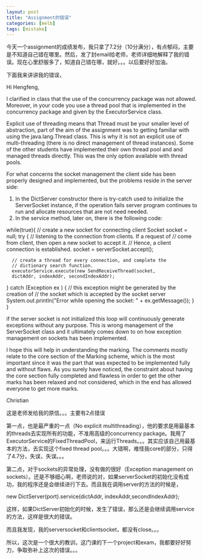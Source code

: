 ```yaml
---
layout: post
title: "Assignment的错误"
categories: [melb] 
tags: [mistake]
---
```


今天一个assignment的成绩发布，我只拿了7.2分（10分满分），有点郁闷，主要是不知道自己错在哪里。然后，发了封email给老师，老师详细地解释了我的错误。现在心里舒服多了，知道自己错在哪，就好。。。以后要好好加油。

下面我来讲讲我的错误，

Hi Hengfeng,

I clarified in class that the use of the concurrency package was not
allowed. Moreover, in your code you use a thread pool that is implemented
in the concurrency package and given by the ExecutorService class.

Explicit use of threading means that Thread must be your smaller level of
abstraction, part of the aim of the assignment was to getting familiar
with using the java.lang.Thread class. This is why it is not an explicit
use of multi-threading (there is no direct management of thread
instances). Some of the other students have implemented their own thread
pool and and managed threads directly. This was the only option available
with thread pools.

For what concerns the socket management the client side has been properly
designed and implemented, but the problems reside in the server side:
1. In the DictServer constructor there is try-catch used to initialize the
ServerSocket instance, if the operation fails server program continues to
run and allocate resources that are not need needed.
2. In the service method, later on, there is the following code:

while(true){
  // create a new socket for connecting client
  Socket socket = null;
  try {
      // listening to the connection from clients. If a request of
      // come from client, then open a new socket to accept it.
      // Hence, a client connection is established.
      socket = serverSocket.accept();
 
      // create a thread for every connection, and complete the
      // dictionary search function.
      executorService.execute(new SendReceiveThread(socket,
      dictAddr, indexAddr, secondIndexAddr);
  } catch (Exception ex ) {
      // this exception might be generated by the creation of
      // the socket which is accepted by the socket server
      System.out.println("Error while opening the socket: " +
      ex.getMessage());
  }
}


if the server socket is not initialized this loop will continuously
generate exceptions without any purpose. This is wrong management of the
ServerSocket class and it ultimately comes down to on how exception
management on sockets has been implemented.

I hope this will help in understanding the marking. The comments mostly
relate to the core section of the Marking scheme, which is the most
important since it was the part that was expected to be implemented fully
and without flaws. As you surely have noticed, the constraint about having
the core section fully completed and flawless in order to get the other
marks has been relaxed and not considered, which in the end has allowed
everyone to get more marks.

Christian

这是老师发给我的原信。。。主要有2点错误

第一点，也是最严重的一点（No explicit multithreading），他的要求是用最基本的threads去实现所有的功能，不准用高级的concurrency package。我用了ExecutorService的FixedThreadPool，来运行Threads。。。其实应该自己用最基本的方法，去实现这个fixed thread pool。。。大错啊，难怪我core的部分，只得了4.7分，失误，失误。。。

第二点，对于sockets的异常处理，没有做的很好（Exception management on sockets）。还是不够细心啊，老师说的对，如果serverSocket的初始化没有成功，我的程序还是会继续进行下去。而且我在调用server的方法的时候是，

new DictServer(port).service(dictAddr, indexAddr,secondIndexAddr);

这样，如果DictServer初始化的时候，发生了错误，那么还是会继续调用service的方法，这样是很大的错误。

而且我发现，我的serversocket和clientsocket，都没有close。。。

所以，这次是一个很大的教训，这门课的下一个project和exam，我都要好好努力，争取弥补上这次的错误。。。